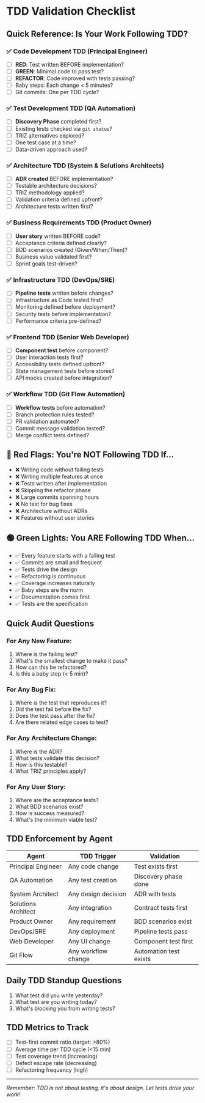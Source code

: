 # TDD Validation Checklist

## Quick Reference: Is Your Work Following TDD?

### ✅ Code Development TDD (Principal Engineer)
- [ ] **RED**: Test written BEFORE implementation?
- [ ] **GREEN**: Minimal code to pass test?
- [ ] **REFACTOR**: Code improved with tests passing?
- [ ] Baby steps: Each change < 5 minutes?
- [ ] Git commits: One per TDD cycle?

### ✅ Test Development TDD (QA Automation)
- [ ] **Discovery Phase** completed first?
- [ ] Existing tests checked via `git status`?
- [ ] TRIZ alternatives explored?
- [ ] One test case at a time?
- [ ] Data-driven approach used?

### ✅ Architecture TDD (System & Solutions Architects)
- [ ] **ADR created** BEFORE implementation?
- [ ] Testable architecture decisions?
- [ ] TRIZ methodology applied?
- [ ] Validation criteria defined upfront?
- [ ] Architecture tests written first?

### ✅ Business Requirements TDD (Product Owner)
- [ ] **User story** written BEFORE code?
- [ ] Acceptance criteria defined clearly?
- [ ] BDD scenarios created (Given/When/Then)?
- [ ] Business value validated first?
- [ ] Sprint goals test-driven?

### ✅ Infrastructure TDD (DevOps/SRE)
- [ ] **Pipeline tests** written before changes?
- [ ] Infrastructure as Code tested first?
- [ ] Monitoring defined before deployment?
- [ ] Security tests before implementation?
- [ ] Performance criteria pre-defined?

### ✅ Frontend TDD (Senior Web Developer)
- [ ] **Component test** before component?
- [ ] User interaction tests first?
- [ ] Accessibility tests defined upfront?
- [ ] State management tests before stores?
- [ ] API mocks created before integration?

### ✅ Workflow TDD (Git Flow Automation)
- [ ] **Workflow tests** before automation?
- [ ] Branch protection rules tested?
- [ ] PR validation automated?
- [ ] Commit message validation tested?
- [ ] Merge conflict tests defined?

## 🔴 Red Flags: You're NOT Following TDD If...
- ❌ Writing code without failing tests
- ❌ Writing multiple features at once
- ❌ Tests written after implementation
- ❌ Skipping the refactor phase
- ❌ Large commits spanning hours
- ❌ No test for bug fixes
- ❌ Architecture without ADRs
- ❌ Features without user stories

## 🟢 Green Lights: You ARE Following TDD When...
- ✅ Every feature starts with a failing test
- ✅ Commits are small and frequent
- ✅ Tests drive the design
- ✅ Refactoring is continuous
- ✅ Coverage increases naturally
- ✅ Baby steps are the norm
- ✅ Documentation comes first
- ✅ Tests are the specification

## Quick Audit Questions

### For Any New Feature:
1. Where is the failing test?
2. What's the smallest change to make it pass?
3. How can this be refactored?
4. Is this a baby step (< 5 min)?

### For Any Bug Fix:
1. Where is the test that reproduces it?
2. Did the test fail before the fix?
3. Does the test pass after the fix?
4. Are there related edge cases to test?

### For Any Architecture Change:
1. Where is the ADR?
2. What tests validate this decision?
3. How is this testable?
4. What TRIZ principles apply?

### For Any User Story:
1. Where are the acceptance tests?
2. What BDD scenarios exist?
3. How is success measured?
4. What's the minimum viable test?

## TDD Enforcement by Agent

| Agent | TDD Trigger | Validation |
|-------|------------|------------|
| Principal Engineer | Any code change | Test exists first |
| QA Automation | Any test creation | Discovery phase done |
| System Architect | Any design decision | ADR with tests |
| Solutions Architect | Any integration | Contract tests first |
| Product Owner | Any requirement | BDD scenarios exist |
| DevOps/SRE | Any deployment | Pipeline tests pass |
| Web Developer | Any UI change | Component test first |
| Git Flow | Any workflow change | Automation test exists |

## Daily TDD Standup Questions
1. What test did you write yesterday?
2. What test are you writing today?
3. What's blocking you from writing tests?

## TDD Metrics to Track
- [ ] Test-first commit ratio (target: >80%)
- [ ] Average time per TDD cycle (<15 min)
- [ ] Test coverage trend (increasing)
- [ ] Defect escape rate (decreasing)
- [ ] Refactoring frequency (high)

---
*Remember: TDD is not about testing, it's about design. Let tests drive your work!*